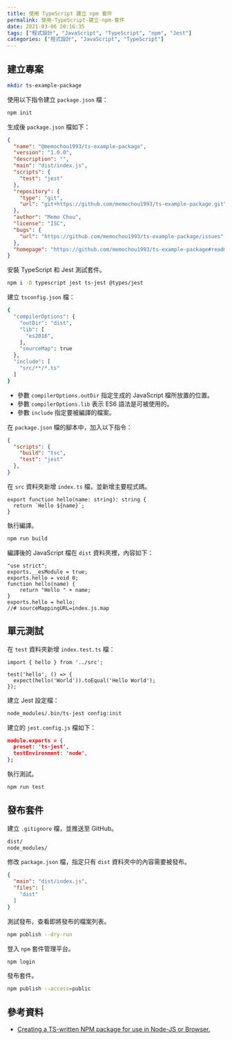 ```yaml
---
title: 使用 TypeScript 建立 npm 套件
permalink: 使用-TypeScript-建立-npm-套件
date: 2021-03-06 20:16:35
tags: ["程式設計", "JavaScript", "TypeScript", "npm", "Jest"]
categories: ["程式設計", "JavaScript", "TypeScript"]
---
```


## 建立專案

```BASH
mkdir ts-example-package
```

使用以下指令建立 `package.json` 檔：

```BASH
npm init
```

生成後 `package.json` 檔如下：

```JSON
{
  "name": "@memochou1993/ts-example-package",
  "version": "1.0.0",
  "description": "",
  "main": "dist/index.js",
  "scripts": {
    "test": "jest"
  },
  "repository": {
    "type": "git",
    "url": "git+https://github.com/memochou1993/ts-example-package.git"
  },
  "author": "Memo Chou",
  "license": "ISC",
  "bugs": {
    "url": "https://github.com/memochou1993/ts-example-package/issues"
  },
  "homepage": "https://github.com/memochou1993/ts-example-package#readme"
}
```

安裝 TypeScript 和 Jest 測試套件。

```BASH
npm i -D typescript jest ts-jest @types/jest
```

建立 `tsconfig.json` 檔：

```BASH
{
  "compilerOptions": {
    "outDir": "dist",
    "lib": [
      "es2016",
    ],
    "sourceMap": true
  },
  "include": [
    "src/**/*.ts"
  ]
}
```

- 參數 `compilerOptions.outDir` 指定生成的 JavaScript 檔所放置的位置。
- 參數 `compilerOptions.lib` 表示 ES6 語法是可被使用的。
- 參數 `include` 指定要被編譯的檔案。

在 `package.json` 檔的腳本中，加入以下指令：

```JSON
{
  "scripts": {
    "build": "tsc",
    "test": "jest"
  },
}
```

在 `src` 資料夾新增 `index.ts` 檔，並新增主要程式碼。

```TS
export function hello(name: string): string {
  return `Hello ${name}`;
}
```

執行編譯。

```BASH
npm run build
```

編譯後的 JavaScript 檔在 `dist` 資料夾裡，內容如下：

```JS
"use strict";
exports.__esModule = true;
exports.hello = void 0;
function hello(name) {
    return "Hello " + name;
}
exports.hello = hello;
//# sourceMappingURL=index.js.map
```

## 單元測試

在 `test` 資料夾新增 `index.test.ts` 檔：

```TS
import { hello } from '../src';

test('hello', () => {
  expect(hello('World')).toEqual('Hello World');
});
```

建立 Jest 設定檔：

```BASH
node_modules/.bin/ts-jest config:init
```

建立的 `jest.config.js` 檔如下：

```JSON
module.exports = {
  preset: 'ts-jest',
  testEnvironment: 'node',
};
```

執行測試。

```BASH
npm run test 
```

## 發布套件

建立 `.gitignore` 檔，並推送至 GitHub。

```BASH
dist/
node_modules/
```

修改 `package.json` 檔，指定只有 `dist` 資料夾中的內容需要被發布。

```JSON
{
  "main": "dist/index.js",
  "files": [
    "dist"
  ]
}
```

測試發布，查看即將發布的檔案列表。

```BASH
npm publish --dry-run
```

登入 `npm` 套件管理平台。

```BASH
npm login
```

發布套件。

```BASH
npm publish --access=public
```

## 參考資料

- [Creating a TS-written NPM package for use in Node-JS or Browser.](https://dev.to/charperbonaroo/creating-a-ts-written-npm-package-for-use-in-node-js-or-browser-5gm3)
